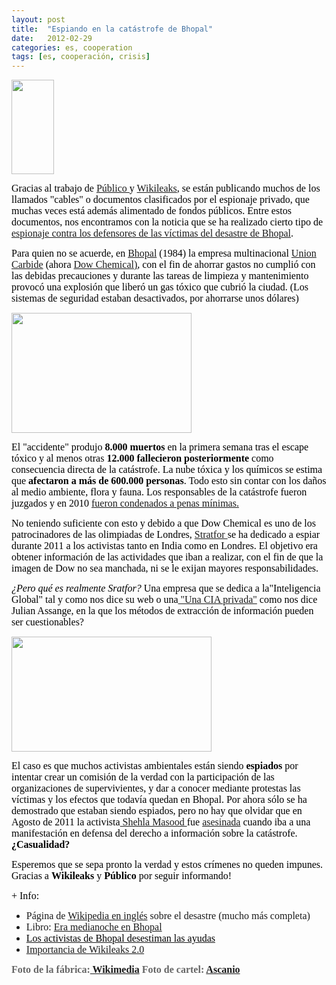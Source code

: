 ```yaml
---
layout: post
title:  "Espiando en la catástrofe de Bhopal"
date:   2012-02-29
categories: es, cooperation
tags: [es, cooperación, crisis]
---
```

<a href="http://wikileaks.org/"><img class="alignright" title="Wikileaks" src="http://wikileaks.org/IMG/wlogo.png" alt="" width="68" height="151" /></a>

<span style="color:#000000;"><span style="font-family:Ubuntu;"><span style="font-size:medium;">Gracias al trabajo de <a href="http://www.publico.es/" target="_blank">Público </a>y <a href="http://wikileaks.org/" target="_blank">Wikileaks</a>, se están publicando muchos de los llamados "cables" o documentos clasificados por el espionaje privado, que muchas veces está además alimentado de fondos públicos.
Entre estos documentos, nos encontramos con la noticia que se ha realizado cierto tipo de <a href="http://www.publico.es/internacional/424179/espionaje-contra-los-defensores-de-las-victimas-de-bhopal" target="_blank">espionaje contra los defensores de las víctimas del desastre de Bhopal</a>.</span></span></span>

<span style="color:#000000;"><span style="font-family:Ubuntu;"><span style="font-size:medium;">Para quien no se acuerde, en <a href="http://es.wikipedia.org/wiki/Bhopal" target="_blank">Bhopal</a> (1984) la empresa multinacional <a href="http://es.wikipedia.org/wiki/Union_Carbide" target="_blank">Union Carbide</a> (ahora <a href="http://es.wikipedia.org/wiki/Dow_Chemical" target="_blank">Dow Chemical)</a>, con el fin de ahorrar gastos no cumplió con las debidas precauciones y durante las tareas de limpieza y mantenimiento provocó una explosión que liberó un gas tóxico que cubrió la ciudad. (Los sistemas de seguridad estaban desactivados, por ahorrarse unos dólares)</span></span></span>

<span style="font-family:Ubuntu;">
</span>

<img class="    " src="http://upload.wikimedia.org/wikipedia/commons/thumb/6/66/Bhopal-Union_Carbide_2.jpg/800px-Bhopal-Union_Carbide_2.jpg" alt="" width="288" height="192" />

<span style="color:#000000;"><span style="font-family:Ubuntu;"><span style="font-size:medium;">El "accidente" produjo</span></span></span><strong><span style="color:#000000;"><span style="font-family:Ubuntu;"><span style="font-size:medium;"> 8.000 muertos</span></span></span></strong><span style="color:#000000;"><span style="font-family:Ubuntu;"><span style="font-size:medium;"> en la primera semana tras el escape tóxico y al menos otras</span></span></span><strong><span style="color:#000000;"><span style="font-family:Ubuntu;"><span style="font-size:medium;"> 12.000 fallecieron posteriormente</span></span></span></strong><span style="color:#000000;"><span style="font-family:Ubuntu;"><span style="font-size:medium;"> como consecuencia directa de la catástrofe. La nube tóxica y los químicos se estima que </span></span></span><strong><span style="color:#000000;"><span style="font-family:Ubuntu;"><span style="font-size:medium;">afectaron a más de 600.000 personas</span></span></span></strong><span style="color:#000000;"><span style="font-family:Ubuntu;"><span style="font-size:medium;">. Todo esto sin contar con los daños al medio ambiente, flora y fauna. Los responsables de la catástrofe fueron juzgados y en 2010 <a href="http://diagonalperiodico.net/India-no-hay-justicia-para-Bhopal.html" target="_blank">fueron condenados a penas mínimas.</a></span></span></span>

<span style="color:#000000;"><span style="font-family:Ubuntu;"><span style="font-size:medium;">No teniendo suficiente con esto y debido a que Dow Chemical es uno de los patrocinadores de las olimpiadas de Londres, <a href="http://www.stratfor.com/" target="_blank">Stratfor </a>se ha dedicado a espiar durante 2011 a los activistas tanto en India como en Londres. El objetivo era obtener información de las actividades que iban a realizar, con el fin de que la imagen de Dow no sea manchada, ni se le exijan mayores responsabilidades.</span></span></span>

<em><span style="color:#000000;"><span style="font-family:Ubuntu;"><span style="font-size:medium;">¿Pero qué es realmente Sratfor?</span></span></span></em><span style="color:#000000;"><span style="font-family:Ubuntu;"><span style="font-size:medium;"> Una empresa que se dedica a la"Inteligencia Global" tal y como nos dice su web o una<a href="http://www.bbc.co.uk/mundo/noticias/2012/02/120227_eeuu_stratfor_wikileaks_servicio_inteligencia_wbm.shtml" target="_blank"> "Una CIA privada"</a> como nos dice Julian Assange, en la que los métodos de extracción de información pueden ser cuestionables?</span></span></span>
<p style="text-align:left;" align="CENTER"><span style="font-family:Ubuntu;">
</span></p>
<a href="http://farm1.staticflickr.com/22/28868638_82cb964f82.jpg"><img class="aligncenter" src="http://farm1.staticflickr.com/22/28868638_82cb964f82.jpg" alt="" width="320" height="184" /></a>

<span style="font-family:Ubuntu;"><span style="font-size:medium;"><span style="color:#000000;">El caso es que muchos activistas ambientales están siendo</span><strong><span style="color:#000000;"> espiados</span></strong><span style="color:#000000;"> por intentar crear un comisión de la verdad con la participación de las organizaciones de supervivientes, y dar a conocer mediante protestas las víctimas y los efectos que todavía quedan en Bhopal. Por ahora sólo se ha demostrado que estaban siendo espiados, pero no hay que olvidar que en Agosto de 2011 la activista<a href="http://en.wikipedia.org/wiki/Shehla_Masood" target="_blank"> Shehla Masood </a>fue <a href="http://www.europapress.es/internacional/noticia-asesinada-activista-india-shehla-masood-20110817091703.html" target="_blank">asesinada</a> cuando iba a una manifestación en defensa del derecho a información sobre la catástrofe. </span><strong><span style="color:#000000;">¿Casualidad?</span></strong></span></span>

<span style="color:#000000;"><span style="font-family:Ubuntu;"><span style="font-size:medium;">Esperemos que se sepa pronto la verdad y estos crímenes no queden impunes. Gracias a </span></span></span><strong><span style="color:#000000;"><span style="font-family:Ubuntu;"><span style="font-size:medium;">Wikileaks</span></span></span></strong><span style="color:#000000;"><span style="font-family:Ubuntu;"><span style="font-size:medium;"> y </span></span></span><strong><span style="color:#000000;"><span style="font-family:Ubuntu;"><span style="font-size:medium;">Público</span></span></span></strong><span style="color:#000000;"><span style="font-family:Ubuntu;"><span style="font-size:medium;"> por seguir informando!</span></span></span>

<span style="color:#000000;"><span style="font-family:Ubuntu;"><span style="font-size:medium;">+ Info:</span></span></span>
<ul>
	<li><span style="font-size:medium;font-family:Ubuntu;">Página de </span><a style="font-size:medium;font-family:Ubuntu;" href="http://en.wikipedia.org/wiki/Bhopal_disaster" target="_blank">Wikipedia en inglés</a><span style="font-size:medium;font-family:Ubuntu;"> sobre el desastre (mucho más completa)</span></li>
	<li><span style="font-size:medium;font-family:Ubuntu;">Libro: </span><a style="font-size:medium;font-family:Ubuntu;" href="http://www.proteccioncivil-andalucia.org/Documentos/Bhopal.htm#Libro" target="_blank">Era medianoche en Bhopal</a></li>
	<li><a href="http://cocexindia.blogspot.com/2010/06/los-activistas-de-bhopal-en-india.html" target="_blank"><span style="color:#000000;"><span style="font-family:Ubuntu;"><span style="font-size:medium;">Los activistas de Bhopal desestiman las ayudas</span></span></span></a></li>
	<li><span style="color:#000000;"><span style="font-family:Ubuntu;"><span style="font-size:medium;"><a title="wikileaks 2.0" href="http://www.publico.es/internacional/424554/wikileaks-2-0-es-mucho-mas-importante-que-el-cablegate-original" target="_blank">Importancia de Wikileaks 2.0</a></span></span></span></li>
</ul>
<strong><span style="color:#666666;"><span style="font-family:Ubuntu;"><span style="font-size:medium;">Foto de la fábrica:<a href="http://es.wikipedia.org/wiki/Archivo:Bhopal-Union_Carbide_2.jpg" target="_blank"> Wikimedia</a>
Foto de cartel: <a href="http://www.flickr.com/photos/ascanio/" target="_blank">Ascanio</a></span></span></span></strong><span style="color:#666666;"><span style="font-family:Ubuntu;"><span style="font-size:medium;">
</span></span></span>
